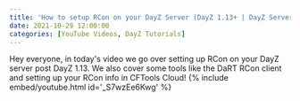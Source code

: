 ```yaml
---
title: 'How to setup RCon on your DayZ Server (DayZ 1.13+ | DayZ Server Management)'
date: 2021-10-29 12:00:00
categories: [YouTube Videos, DayZ Tutorials]
---
```

Hey everyone, in today's video we go over setting up RCon on your DayZ server post DayZ 1.13. We also cover some tools like the DaRT RCon client and setting up your RCon info in CFTools Cloud!
{% include embed/youtube.html id='_S7wzEe6Kwg' %}